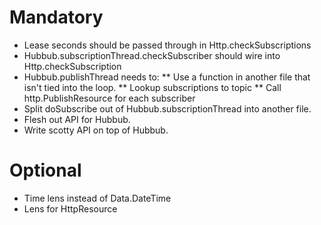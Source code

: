 Mandatory
=========
* Lease seconds should be passed through in Http.checkSubscriptions
* Hubbub.subscriptionThread.checkSubscriber should wire into Http.checkSubscription
* Hubbub.publishThread needs to:
** Use a function in another file that isn't tied into the loop.
** Lookup subscriptions to topic
** Call http.PublishResource for each subscriber
* Split doSubscribe out of Hubbub.subscriptionThread into another file.
* Flesh out API for Hubbub.
* Write scotty API on top of Hubbub.

Optional
========
* Time lens instead of Data.DateTime
* Lens for HttpResource
